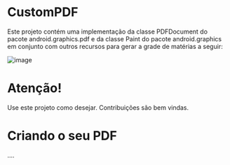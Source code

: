 # CustomPDF
Este projeto contém uma implementação da classe PDFDocument do pacote android.graphics.pdf e da classe Paint do pacote android.graphics em conjunto com outros recursos
para gerar a grade de matérias a seguir:

![image](https://github.com/ramonsatu/CustomPDF/assets/117767174/0a944431-e34a-474b-8694-3c0fb73679de)

# Atenção!
Use este projeto como desejar. Contribuições são bem vindas.

# Criando o seu PDF
....
